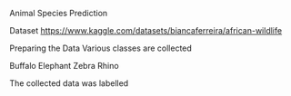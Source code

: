 Animal Species Prediction

Dataset
https://www.kaggle.com/datasets/biancaferreira/african-wildlife

Preparing the Data
Various classes are collected

Buffalo
Elephant
Zebra
Rhino

The collected data was labelled

